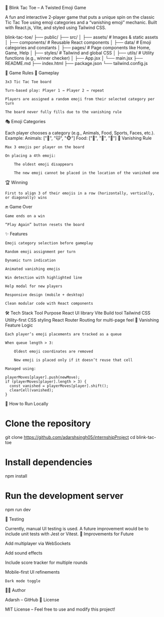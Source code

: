 🚀 Blink Tac Toe – A Twisted Emoji Game

A fun and interactive 2-player game that puts a unique spin on the classic Tic Tac Toe using emoji categories and a “vanishing emoji” mechanic. Built with React.js, Vite, and styled using Tailwind CSS.

blink-tac-toe/
├── public/
├── src/
│   ├── assets/             # Images & static assets
│   ├── components/         # Reusable React components
│   ├── data/               # Emoji categories and constants
│   ├── pages/              # Page components like Home, Game, Help
│   ├── styles/             # Tailwind and global CSS
│   ├── utils/              # Utility functions (e.g., winner checker)
│   ├── App.jsx
│   └── main.jsx
├── README.md
├── index.html
├── package.json
└── tailwind.config.js


🧠 Game Rules
🎲 Gameplay

    3x3 Tic Tac Toe board

    Turn-based play: Player 1 → Player 2 → repeat

    Players are assigned a random emoji from their selected category per turn

    The board never fully fills due to the vanishing rule

🎭 Emoji Categories

Each player chooses a category (e.g., Animals, Food, Sports, Faces, etc.).
Example:
Animals: ["🐶", "🐱", "🐵"]
Food: ["🍕", "🍟", "🍔"]
🔄 Vanishing Rule

    Max 3 emojis per player on the board

    On placing a 4th emoji:

        The oldest emoji disappears

        The new emoji cannot be placed in the location of the vanished one

🏆 Winning

    First to align 3 of their emojis in a row (horizontally, vertically, or diagonally) wins

🔚 Game Over

    Game ends on a win

    “Play Again” button resets the board

✨ Features

    Emoji category selection before gameplay

    Random emoji assignment per turn

    Dynamic turn indication

    Animated vanishing emojis

    Win detection with highlighted line

    Help modal for new players

    Responsive design (mobile + desktop)

    Clean modular code with React components

🛠️ Tech Stack
Tool	Purpose
React	UI library
Vite	Build tool
Tailwind CSS	Utility-first CSS styling
React Router	Routing for multi-page feel
🔄 Vanishing Feature Logic

    Each player’s emoji placements are tracked as a queue

    When queue length > 3:

        Oldest emoji coordinates are removed

        New emoji is placed only if it doesn’t reuse that cell

    Managed using:

    playerMoves[player].push(newMove);
    if (playerMoves[player].length > 3) {
      const vanished = playerMoves[player].shift();
      clearCell(vanished);
    }

📌 How to Run Locally

# Clone the repository
git clone https://github.com/adarshsingh05/internshipProject
cd blink-tac-toe

# Install dependencies
npm install

# Run the development server
npm run dev

🧪 Testing

Currently, manual UI testing is used. A future improvement would be to include unit tests with Jest or Vitest.
🚧 Improvements for Future

Add multiplayer via WebSockets

Add sound effects

Include score tracker for multiple rounds

Mobile-first UI refinements

    Dark mode toggle

👨‍💻 Author

Adarsh – GitHub 
📃 License

MIT License – Feel free to use and modify this project!